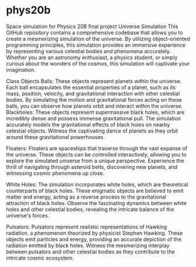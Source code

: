 # phys20b
Space simulation for Physics 20B final project
Universe Simulation
This GitHub repository contains a comprehensive codebase that allows you to create a mesmerizing simulation of the universe. By utilizing object-oriented programming principles, this simulation provides an immersive experience by representing various celestial bodies and phenomena accurately. Whether you are an astronomy enthusiast, a physics student, or simply curious about the wonders of the cosmos, this simulation will captivate your imagination.

Class Objects
Balls: These objects represent planets within the universe. Each ball encapsulates the essential properties of a planet, such as its mass, position, velocity, and gravitational interaction with other celestial bodies. By simulating the motion and gravitational forces acting on these balls, you can observe how planets orbit and interact within the universe.
Blackholes: These objects represent supermassive black holes, which are incredibly dense and possess immense gravitational pull. The simulation accurately models the gravitational effects of black holes on nearby celestial objects. Witness the captivating dance of planets as they orbit around these gravitational powerhouses.

Floaters: Floaters are spaceships that traverse through the vast expanse of the universe. These objects can be controlled interactively, allowing you to explore the simulated universe from a unique perspective. Experience the thrill of navigating through asteroid belts, discovering new planets, and witnessing cosmic phenomena up close.

White Holes: The simulation incorporates white holes, which are theoretical counterparts of black holes. These enigmatic objects are believed to emit matter and energy, acting as a reverse process to the gravitational attraction of black holes. Observe the fascinating dynamics between white holes and other celestial bodies, revealing the intricate balance of the universe's forces.

Pulsators: Pulsators represent realistic representations of Hawking radiation, a phenomenon theorized by physicist Stephen Hawking. These objects emit particles and energy, providing an accurate depiction of the radiation emitted by black holes. Witness the mesmerizing interplay between pulsators and other celestial bodies as they contribute to the intricate cosmic ecosystem.
